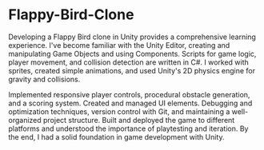 # Flappy-Bird-Clone
Developing a Flappy Bird clone in Unity provides a comprehensive learning experience. I've become familiar with the Unity Editor, creating and manipulating Game Objects and using Components. Scripts for game logic, player movement, and collision detection are written in C#. I worked with sprites, created simple animations, and used Unity's 2D physics engine for gravity and collisions.

Implemented responsive player controls, procedural obstacle generation, and a scoring system. Created and managed UI elements. Debugging and optimization techniques, version control with Git, and maintaining a well-organized project structure. Built and deployed the game to different platforms and understood the importance of playtesting and iteration. By the end, I had a solid foundation in game development with Unity.
